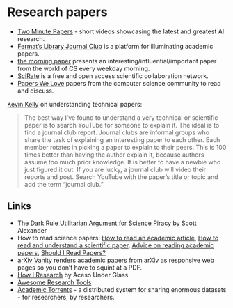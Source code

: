 # Research papers

* [Two Minute Papers](https://www.youtube.com/user/keeroyz) - short videos showcasing the latest and greatest AI research.
* [Fermat’s Library Journal Club](https://fermatslibrary.com/journal_club) is a platform for illuminating academic papers.
* [the morning paper](https://blog.acolyer.org) presents an interesting/influential/important paper from the world of CS every weekday morning.
* [SciRate](https://scirate.com/) is a free and open access scientific collaboration network.
* [Papers We Love](https://github.com/papers-we-love/papers-we-love) papers from the computer science community to read and discuss.

[Kevin Kelly](https://kk.org/) on understanding technical papers:

> The best way I’ve found to understand a very technical or scientific paper is to search YouTube for someone to explain it. The ideal is to find a journal club report. Journal clubs are informal groups who share the task of explaining an interesting paper to each other. Each member rotates in picking a paper to explain to their peers. This is 100 times better than having the author explain it, because authors assume too much prior knowledge. It is better to have a newbie who just figured it out. If you are lucky, a journal club will video their reports and post. Search YouTube with the paper’s title or topic and add the term “journal club.”

## Links

* [The Dark Rule Utilitarian Argument for Science Piracy](https://slatestarcodex.com/2018/03/19/the-dark-rule-utilitarian-argument-for-science-piracy/) by Scott Alexander
* How to read science papers: [How to read an academic article](http://organizationsandmarkets.com/2010/08/31/how-to-read-an-academic-article/), [How to read and understand a scientific paper](http://violentmetaphors.com/2013/08/25/how-to-read-and-understand-a-scientific-paper-2/), [Advice on reading academic papers](https://www.cc.gatech.edu/~akmassey/posts/2012-02-15-advice-on-reading-academic-papers.html), [Should I Read Papers?](http://michaelrbernste.in/2014/10/21/should-i-read-papers.html)
* [arXiv Vanity](https://www.arxiv-vanity.com/) renders academic papers from arXiv as responsive web pages so you don’t have to squint at a PDF.
* [How I Research](https://acesounderglass.com/2019/03/27/how-i-research/) by Aceso Under Glass
* [Awesome Research Tools](https://github.com/emptymalei/awesome-research#readme)
* [Academic Torrents](http://academictorrents.com/) - a distributed system for sharing enormous datasets - for researchers, by researchers.
